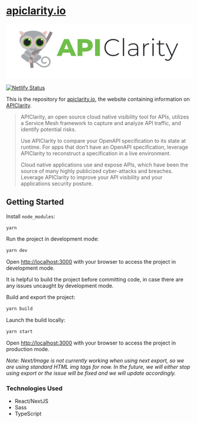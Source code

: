 # [apiclarity.io](https://apiclarity.io/)

![APIClarity logo](/public/assets/shared/logos/logo-light-horizantal-svg.svg)

[![Netlify Status](https://api.netlify.com/api/v1/badges/77afb082-feb4-498c-88cc-eff8fea128ba/deploy-status)](https://app.netlify.com/sites/apiclarity/deploys)

This is the repository for [apiclarity.io](https://apiclarity.io/), the website
containing information on [APIClarity](https://github.com/apiclarity/apiclarity).

> APIClarity, an open source cloud native visibility tool for APIs, utilizes a Service Mesh framework to capture and analyze API traffic, and identify potential risks.
>
> Use APIClarity to compare your OpenAPI specification to its state at runtime. For apps that don’t have an OpenAPI specification, leverage APIClarity to reconstruct a specification in a live environment.
>
> Cloud native applications use and expose APIs, which have been the source of many highly publicized cyber-attacks and breaches. Leverage APIClarity to improve your API visibility and your applications security posture.

## Getting Started

Install `node_modules`:

```bash
yarn
```

Run the project in development mode:

```bash
yarn dev
```

Open [http://localhost:3000](http://localhost:3000) with your browser to access the project in development mode.

It is helpful to build the project before committing code, in case there are any issues uncaught by development mode.

Build and export the project:

```bash
yarn build
```

Launch the build locally:

```bash
yarn start
```

Open [http://localhost:3000](http://localhost:3000) with your browser to access the project in production mode.

*Note: Next/Image is not currently working when using next export, so we are using standard HTML img tags for now. In the future, we will either stop using export or the issue will be fixed and we will update accordingly.*

### Technologies Used

- React/NextJS
- Sass
- TypeScript
